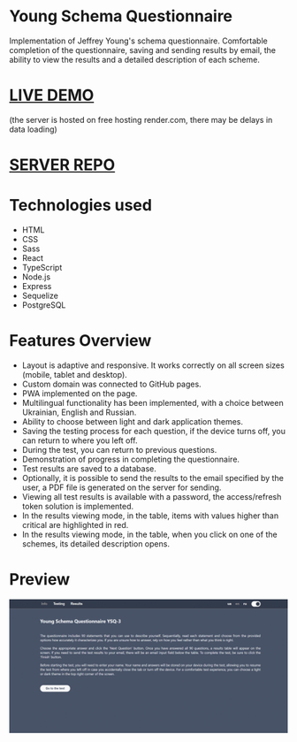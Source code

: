 # Young Schema Questionnaire
<p>Implementation of Jeffrey Young's schema questionnaire. Comfortable completion of the questionnaire, saving and sending results by email, the ability to view the results and a detailed description of each scheme.</p>

# [LIVE DEMO](https://young-schema-questionnaire.pp.ua/)
(the server is hosted on free hosting render.com, there may be delays in data loading)

# [SERVER REPO](https://github.com/vlkzmn/shema_api)

# Technologies used

<ul>
  <li>HTML</li>
  <li>CSS</li>
  <li>Sass</li>
  <li>React</li>
  <li>TypeScript</li>
  <li>Node.js</li>
  <li>Express</li>
  <li>Sequelize</li>
  <li>PostgreSQL</li>
</ul>

# Features Overview

<ul>
  <li>Layout is adaptive and responsive. It works correctly on all screen sizes (mobile, tablet and desktop).</li>
  <li>Custom domain was connected to GitHub pages.</li>
  <li>PWA implemented on the page.</li>
  <li>Multilingual functionality has been implemented, with a choice between Ukrainian, English and Russian.</li>
  <li>Ability to choose between light and dark application themes.</li>
  <li>Saving the testing process for each question, if the device turns off, you can return to where you left off.</li>
  <li>During the test, you can return to previous questions.</li>
  <li>Demonstration of progress in completing the questionnaire.</li>
  <li>Test results are saved to a database.</li>
  <li>Optionally, it is possible to send the results to the email specified by the user, a PDF file is generated on the server for sending.</li>
  <li>Viewing all test results is available with a password, the access/refresh token solution is implemented.</li>
  <li>In the results viewing mode, in the table, items with values higher than critical are highlighted in red.</li>
  <li>In the results viewing mode, in the table, when you click on one of the schemes, its detailed description opens.</li>  
</ul>

# Preview

<p align="center">
  <img src="https://github.com/vlkzmn/shema/raw/master/public/preview.gif" alt="Young Schema Questionnaire">
</p>
